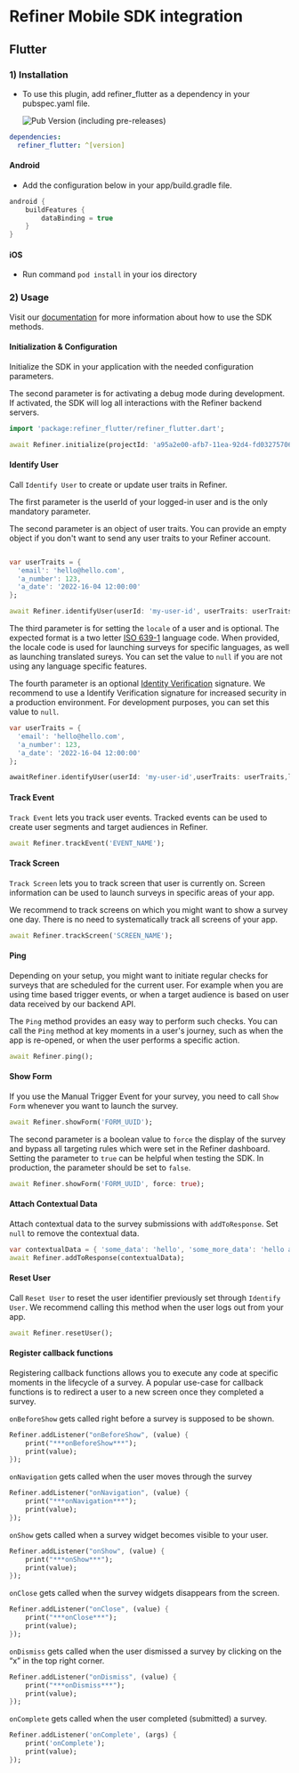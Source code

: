 # Refiner Mobile SDK integration

## Flutter

### 1) Installation

- To use this plugin, add refiner_flutter as a dependency in your pubspec.yaml file.

  ![Pub Version (including pre-releases)](https://img.shields.io/pub/v/refiner_flutter)

```yaml
dependencies:
  refiner_flutter: ^[version]
```

#### Android

- Add the configuration below in your app/build.gradle file.

```kotlin
android {
    buildFeatures {
        dataBinding = true
    }
}
```

#### iOS

- Run command `pod install` in your ios directory

### 2) Usage

Visit our [documentation](https://refiner.io/docs/kb/mobile-sdk/mobile-sdk-reference/) for more
information about how to use the SDK methods.

#### Initialization & Configuration

Initialize the SDK in your application with the needed configuration parameters.

The second parameter is for activating a debug mode during development. If activated, the SDK will
log all interactions with the Refiner backend servers.

```dart
import 'package:refiner_flutter/refiner_flutter.dart';

await Refiner.initialize(projectId: 'a95a2e00-afb7-11ea-92d4-fd03275706ee', enableDebugMode: false);
```

#### Identify User

Call `Identify User` to create or update user traits in Refiner.

The first parameter is the userId of your logged-in user and is the only mandatory parameter.

The second parameter is an object of user traits. You can provide an empty object if you don't want
to send any user traits to your Refiner account.

```dart

var userTraits = {
  'email': 'hello@hello.com',
  'a_number': 123,
  'a_date': '2022-16-04 12:00:00'
};

await Refiner.identifyUser(userId: 'my-user-id', userTraits: userTraits);
```

The third parameter is for setting the `locale` of a user and is optional. The expected format is a
two letter [ISO 639-1](https://en.wikipedia.org/wiki/List_of_ISO_639-1_codes) language code. When
provided, the locale code is used for launching surveys for specific languages, as well as launching
translated sureys. You can set the value to `null` if you are not using any language specific
features.

The fourth parameter is an
optional [Identity Verification](https://refiner.io/docs/kb/mobile-sdk/identify-verification-for-mobile-sdks/)
signature. We recommend to use a Identify Verification signature for increased security in a
production environment. For development purposes, you can set this value to `null`.

```dart
var userTraits = {
  'email': 'hello@hello.com',
  'a_number': 123,
  'a_date': '2022-16-04 12:00:00'
};

awaitRefiner.identifyUser(userId: 'my-user-id',userTraits: userTraits,locale: 'LOCALE',signature: 'SIGNATURE');
```

#### Track Event

`Track Event` lets you track user events. Tracked events can be used to create user segments and
target audiences in Refiner.

```dart
await Refiner.trackEvent('EVENT_NAME');
```

#### Track Screen

`Track Screen` lets you to track screen that user is currently on. Screen information can be used to
launch surveys in specific areas of your app.

We recommend to track screens on which you might want to show a survey one day. There is no need to
systematically track all screens of your app.

```dart
await Refiner.trackScreen('SCREEN_NAME');
```

#### Ping

Depending on your setup, you might want to initiate regular checks for surveys that are scheduled
for the current user. For example when you are using time based trigger events, or when a target
audience is based on user data received by our backend API.

The `Ping` method provides an easy way to perform such checks. You can call the `Ping` method at key
moments in a user's journey, such as when the app is re-opened, or when the user performs a specific
action.

```dart
await Refiner.ping();
```

#### Show Form

If you use the Manual Trigger Event for your survey, you need to call `Show Form` whenever you want
to launch the survey.

```dart
await Refiner.showForm('FORM_UUID');
```

The second parameter is a boolean value to `force` the display of the survey and bypass all
targeting rules which were set in the Refiner dashboard. Setting the parameter to `true` can be
helpful when testing the SDK. In production, the parameter should be set to `false`.

```dart
await Refiner.showForm('FORM_UUID', force: true);
```

#### Attach Contextual Data

Attach contextual data to the survey submissions with `addToResponse`. Set `null` to remove the
contextual data.

```dart
var contextualData = { 'some_data': 'hello', 'some_more_data': 'hello again'};
await Refiner.addToResponse(contextualData);
```

#### Reset User

Call `Reset User` to reset the user identifier previously set through `Identify User`. We recommend
calling this method when the user logs out from your app.

```dart
await Refiner.resetUser();
```

#### Register callback functions

Registering callback functions allows you to execute any code at specific moments in the lifecycle
of a survey. A popular use-case for callback functions is to redirect a user to a new screen once
they completed a survey.

`onBeforeShow` gets called right before a survey is supposed to be shown.

```dart
Refiner.addListener("onBeforeShow", (value) {
    print("***onBeforeShow***");
    print(value);
});
```

`onNavigation` gets called when the user moves through the survey

```dart
Refiner.addListener("onNavigation", (value) {
    print("***onNavigation***");
    print(value);
});
```

`onShow` gets called when a survey widget becomes visible to your user.

```dart
Refiner.addListener("onShow", (value) {
    print("***onShow***");
    print(value);
});
```

`onClose` gets called when the survey widgets disappears from the screen.

```dart
Refiner.addListener("onClose", (value) {
    print("***onClose***");
    print(value);
});  
```

`onDismiss` gets called when the user dismissed a survey by clicking on the “x” in the top right
corner.

```dart
Refiner.addListener("onDismiss", (value) {
    print("***onDismiss***");
    print(value);
}); 
```

`onComplete` gets called when the user completed (submitted) a survey.

```dart
Refiner.addListener('onComplete', (args) {
    print('onComplete');
    print(value);
});   
```
